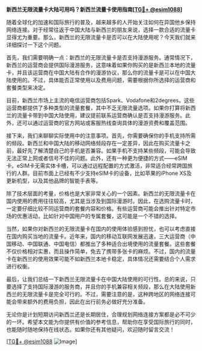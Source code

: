 **新西兰无限流量卡大陆可用吗？新西兰流量卡使用指南[[TG💪+ @esim1088](https://t.me/s/esim1088)]**

随着全球化的加速和国际旅行的普及，越来越多的人开始关注如何在异国他乡保持网络连接。对于经常往返于中国大陆与新西兰的朋友来说，选择一款合适的流量卡显得尤为重要。那么，新西兰的无限流量卡是否可以在大陆使用呢？今天我们就来详细探讨一下这个问题。

首先，我们需要明确一点：新西兰的无限流量卡是否支持漫游服务。通常情况下，新西兰的运营商会提供国际漫游服务，这意味着如果你购买的是新西兰本地的流量卡，并且该运营商在中国大陆有合作的漫游协议，那么你的流量卡是可以在中国大陆使用的。不过，具体能否正常使用以及费用问题，需要根据你所选择的运营商和套餐类型来决定。

目前，新西兰市场上主流的电信运营商包括Spark、Vodafone和2degrees。这些运营商都提供了多种类型的流量套餐，其中不乏无限流量选项。如果你打算将新西兰的流量卡带到中国大陆使用，建议提前联系运营商确认是否支持漫游服务。此外，还可以通过运营商的官方网站或客服热线查询具体的漫游资费和覆盖范围。

接下来，我们来聊聊实际使用中的注意事项。首先，你需要确保你的手机支持所需的频段。新西兰和中国大陆的移动网络频段存在一定差异，因此在购买流量卡之前，最好先了解清楚自己的手机是否兼容。如果手机不支持某些频段，可能会导致无法正常上网或者信号不佳的问题。此外，还有一种更为便捷的方式——eSIM卡。eSIM卡无需实体卡槽，可以通过远程配置的方式激活，非常适合经常跨国旅行的人群。目前市面上已经有不少支持eSIM卡的设备，比如苹果的iPhone XS及更新机型，以及其他品牌的智能手表等。

除了技术层面的考量，价格也是大家非常关心的一个因素。新西兰的无限流量卡在国内使用的费用往往较高，尤其是当涉及到国际漫游时。因此，在选购流量卡时，一定要仔细比较不同运营商的套餐内容和价格。有些运营商可能会推出针对特定市场的优惠活动，比如针对中国用户的专属套餐，这可能是一个不错的选择。

当然，如果你对新西兰的无限流量卡在国内的使用体验感到担忧，也可以考虑直接在国内购买当地的流量卡。近年来，国内的移动互联网发展迅速，三大运营商（中国移动、中国联通、中国电信）都推出了多种适合出境使用的流量套餐。这些套餐不仅价格相对实惠，而且操作简单，免去了携带多张卡的麻烦。不过，国内的流量卡在新西兰的使用效果可能不如新西兰本地卡稳定，具体情况还需要结合个人需求进行权衡。

最后，让我们总结一下新西兰无限流量卡在中国大陆使用的可行性。总的来说，只要选择了支持国际漫游的服务商，并且你的手机兼容相关频段，那么在大陆使用新西兰的无限流量卡是完全可行的。不过，需要注意的是，这种跨地区的网络连接可能会带来额外的费用负担，因此在出行前务必做好充分准备。

无论你是计划短期访问新西兰还是长期居住，合理规划网络连接方案都是必不可少的一环。希望本文能为你提供有价值的参考信息，帮助你在享受国际旅行的同时，也能随时随地保持在线状态。如果你还有其他疑问，欢迎随时留言交流！

[[TG💪+ @esim1088](https://t.me/s/esim1088) ![Image](https://i.postimg.cc/4NQfJmqS/Snipaste-2025-05-13-00-14-12.png)]